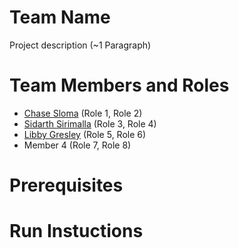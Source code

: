 # Team Name

Project description (~1 Paragraph)

# Team Members and Roles

* [Chase Sloma](https://github.com/slomac1/CIS350-HW2-Sloma?tab=readme-ov-file) (Role 1, Role 2)
* [Sidarth Sirimalla](https://github.com/SirSidarth/CIS350-HW2-Sirimalla) (Role 3, Role 4)
* [Libby Gresley](https://github.com/LibGres/CIS350-HW2-Gresley) (Role 5, Role 6)
* Member 4 (Role 7, Role 8)

# Prerequisites

# Run Instuctions
